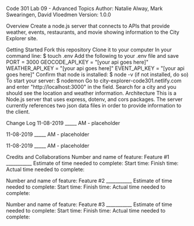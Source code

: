 Code 301 Lab 09 - Advanced Topics
Author: Natalie Alway, Mark Swearingen, David Vloedmen
Version: 1.0.0

Overview
Create a node.js server that connects to APIs that provide weather, events, restaurants, and movie showing information to the City Explorer site.

Getting Started
Fork this repository
Clone it to your computer
In your command line: $ touch .env
Add the following to your .env file and save PORT = 3000 GEOCODE_API_KEY = "[your api goes here]" WEATHER_API_KEY = "[your api goes here]" EVENT_API_KEY = "[your api goes here]"
Confirm that node is installed: $ node -v (if not installed, do so)
To start your server: $ nodemon
Go to city-explorer-code301.netlify.com and enter "http://localhost:3000" in the field. Search for a city and you should see the location and weather information.
Architecture
This is a Node.js server that uses express, dotenv, and cors packages. The server currently references two json data files in order to provide information to the client.

Change Log
11-08-2019 _____ AM - placeholder

11-08-2019 _____ AM - placeholder

11-08-2019 _____ AM - placeholder

Credits and Collaborations
Number and name of feature: Feature #1 ___________
Estimate of time needed to complete:
Start time:
Finish time:
Actual time needed to complete:

Number and name of feature: Feature #2 ___________
Estimate of time needed to complete:
Start time:
Finish time:
Actual time needed to complete:

Number and name of feature: Feature #3 ___________
Estimate of time needed to complete:
Start time:
Finish time:
Actual time needed to complete:
